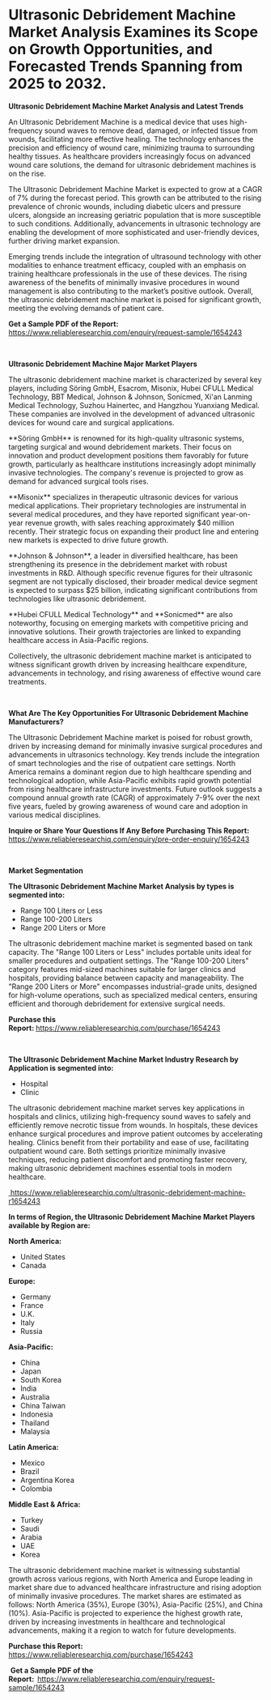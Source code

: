 <p><h1>Ultrasonic Debridement Machine Market Analysis Examines its Scope on Growth Opportunities, and Forecasted Trends Spanning from 2025 to 2032.</h1></p><p><strong>Ultrasonic Debridement Machine Market Analysis and Latest Trends</strong></p>
<p><p>An Ultrasonic Debridement Machine is a medical device that uses high-frequency sound waves to remove dead, damaged, or infected tissue from wounds, facilitating more effective healing. The technology enhances the precision and efficiency of wound care, minimizing trauma to surrounding healthy tissues. As healthcare providers increasingly focus on advanced wound care solutions, the demand for ultrasonic debridement machines is on the rise.</p><p>The Ultrasonic Debridement Machine Market is expected to grow at a CAGR of 7% during the forecast period. This growth can be attributed to the rising prevalence of chronic wounds, including diabetic ulcers and pressure ulcers, alongside an increasing geriatric population that is more susceptible to such conditions. Additionally, advancements in ultrasonic technology are enabling the development of more sophisticated and user-friendly devices, further driving market expansion.</p><p>Emerging trends include the integration of ultrasound technology with other modalities to enhance treatment efficacy, coupled with an emphasis on training healthcare professionals in the use of these devices. The rising awareness of the benefits of minimally invasive procedures in wound management is also contributing to the market’s positive outlook. Overall, the ultrasonic debridement machine market is poised for significant growth, meeting the evolving demands of patient care.</p></p>
<p><strong>Get a Sample PDF of the Report:&nbsp;</strong> <a href="https://www.reliableresearchiq.com/enquiry/request-sample/1654243?utm_campaign=3455&utm_medium=2&utm_source=Github&utm_content=ia&utm_term=13042025&utm_id=ultrasonic-debridement-machine">https://www.reliableresearchiq.com/enquiry/request-sample/1654243</a></p>
<p>&nbsp;</p>
<p><strong>Ultrasonic Debridement Machine Major Market Players</strong></p>
<p><p>The ultrasonic debridement machine market is characterized by several key players, including Söring GmbH, Esacrom, Misonix, Hubei CFULL Medical Technology, BBT Medical, Johnson & Johnson, Sonicmed, Xi'an Lanming Medical Technology, Suzhou Hainertec, and Hangzhou Yuanxiang Medical. These companies are involved in the development of advanced ultrasonic devices for wound care and surgical applications.</p><p>**Söring GmbH** is renowned for its high-quality ultrasonic systems, targeting surgical and wound debridement markets. Their focus on innovation and product development positions them favorably for future growth, particularly as healthcare institutions increasingly adopt minimally invasive technologies. The company's revenue is projected to grow as demand for advanced surgical tools rises.</p><p>**Misonix** specializes in therapeutic ultrasonic devices for various medical applications. Their proprietary technologies are instrumental in several medical procedures, and they have reported significant year-on-year revenue growth, with sales reaching approximately $40 million recently. Their strategic focus on expanding their product line and entering new markets is expected to drive future growth.</p><p>**Johnson & Johnson**, a leader in diversified healthcare, has been strengthening its presence in the debridement market with robust investments in R&D. Although specific revenue figures for their ultrasonic segment are not typically disclosed, their broader medical device segment is expected to surpass $25 billion, indicating significant contributions from technologies like ultrasonic debridement.</p><p>**Hubei CFULL Medical Technology** and **Sonicmed** are also noteworthy, focusing on emerging markets with competitive pricing and innovative solutions. Their growth trajectories are linked to expanding healthcare access in Asia-Pacific regions.</p><p>Collectively, the ultrasonic debridement machine market is anticipated to witness significant growth driven by increasing healthcare expenditure, advancements in technology, and rising awareness of effective wound care treatments.</p></p>
<p>&nbsp;</p>
<p><strong>What Are The Key Opportunities For Ultrasonic Debridement Machine Manufacturers?</strong></p>
<p><p>The Ultrasonic Debridement Machine market is poised for robust growth, driven by increasing demand for minimally invasive surgical procedures and advancements in ultrasonics technology. Key trends include the integration of smart technologies and the rise of outpatient care settings. North America remains a dominant region due to high healthcare spending and technological adoption, while Asia-Pacific exhibits rapid growth potential from rising healthcare infrastructure investments. Future outlook suggests a compound annual growth rate (CAGR) of approximately 7-9% over the next five years, fueled by growing awareness of wound care and adoption in various medical disciplines.</p></p>
<p><strong>Inquire or Share Your Questions If Any Before Purchasing This Report:</strong> <a href="https://www.reliableresearchiq.com/enquiry/pre-order-enquiry/1654243?utm_campaign=3455&utm_medium=2&utm_source=Github&utm_content=ia&utm_term=13042025&utm_id=ultrasonic-debridement-machine">https://www.reliableresearchiq.com/enquiry/pre-order-enquiry/1654243</a></p>
<p>&nbsp;</p>
<p><strong>Market Segmentation</strong></p>
<p><strong>The Ultrasonic Debridement Machine Market Analysis by types is segmented into:</strong></p>
<p><ul><li>Range 100 Liters or Less</li><li>Range 100-200 Liters</li><li>Range 200 Liters or More</li></ul></p>
<p><p>The ultrasonic debridement machine market is segmented based on tank capacity. The "Range 100 Liters or Less" includes portable units ideal for smaller procedures and outpatient settings. The "Range 100-200 Liters" category features mid-sized machines suitable for larger clinics and hospitals, providing balance between capacity and manageability. The "Range 200 Liters or More" encompasses industrial-grade units, designed for high-volume operations, such as specialized medical centers, ensuring efficient and thorough debridement for extensive surgical needs.</p></p>
<p><strong>Purchase this Report:&nbsp;</strong><a href="https://www.reliableresearchiq.com/purchase/1654243?utm_campaign=3455&utm_medium=2&utm_source=Github&utm_content=ia&utm_term=13042025&utm_id=ultrasonic-debridement-machine">https://www.reliableresearchiq.com/purchase/1654243</a></p>
<p>&nbsp;</p>
<p><strong>The Ultrasonic Debridement Machine Market Industry Research by Application is segmented into:</strong></p>
<p><ul><li>Hospital</li><li>Clinic</li></ul></p>
<p><p>The ultrasonic debridement machine market serves key applications in hospitals and clinics, utilizing high-frequency sound waves to safely and efficiently remove necrotic tissue from wounds. In hospitals, these devices enhance surgical procedures and improve patient outcomes by accelerating healing. Clinics benefit from their portability and ease of use, facilitating outpatient wound care. Both settings prioritize minimally invasive techniques, reducing patient discomfort and promoting faster recovery, making ultrasonic debridement machines essential tools in modern healthcare.</p></p>
<p><a href="https://www.reliableresearchiq.com/ultrasonic-debridement-machine-r1654243?utm_campaign=3455&utm_medium=2&utm_source=Github&utm_content=ia&utm_term=13042025&utm_id=ultrasonic-debridement-machine">&nbsp;https://www.reliableresearchiq.com/ultrasonic-debridement-machine-r1654243</a></p>
<p><strong>In terms of Region, the Ultrasonic Debridement Machine Market Players available by Region are:</strong></p>
<p>
    <p> <strong> North America: </strong>
        <ul>
            <li>United States</li>
            <li>Canada</li>
        </ul>
        </p> 
    <p> <strong> Europe: </strong>
        <ul>
            <li>Germany</li>
            <li>France</li>
            <li>U.K.</li>
            <li>Italy</li>
            <li>Russia</li>
        </ul>
        </p> 
    <p> <strong> Asia-Pacific: </strong>
        <ul>
            <li>China</li>
            <li>Japan</li>
            <li>South Korea</li>
            <li>India</li>
            <li>Australia</li>
            <li>China Taiwan</li>
            <li>Indonesia</li>
            <li>Thailand</li>
            <li>Malaysia</li>
        </ul>
        </p> 
    <p> <strong> Latin America: </strong>
        <ul>
            <li>Mexico</li>
            <li>Brazil</li>
            <li>Argentina Korea</li>
            <li>Colombia</li>
        </ul>
        </p> 
    <p> <strong> Middle East & Africa: </strong>
        <ul>
            <li>Turkey</li>
            <li>Saudi</li>
            <li>Arabia</li>
            <li>UAE</li>
            <li>Korea</li>
        </ul>
    </p>
    </p>
<p><p>The ultrasonic debridement machine market is witnessing substantial growth across various regions, with North America and Europe leading in market share due to advanced healthcare infrastructure and rising adoption of minimally invasive procedures. The market shares are estimated as follows: North America (35%), Europe (30%), Asia-Pacific (25%), and China (10%). Asia-Pacific is projected to experience the highest growth rate, driven by increasing investments in healthcare and technological advancements, making it a region to watch for future developments.</p></p>
<p><strong>Purchase this Report: </strong><a href="https://www.reliableresearchiq.com/purchase/1654243?utm_campaign=3455&utm_medium=2&utm_source=Github&utm_content=ia&utm_term=13042025&utm_id=ultrasonic-debridement-machine">https://www.reliableresearchiq.com/purchase/1654243</a></p>
<p>&nbsp;<strong>Get a Sample PDF of the Report:&nbsp;&nbsp;</strong><a href="https://www.reliableresearchiq.com/enquiry/request-sample/1654243?utm_campaign=3455&utm_medium=2&utm_source=Github&utm_content=ia&utm_term=13042025&utm_id=ultrasonic-debridement-machine">https://www.reliableresearchiq.com/enquiry/request-sample/1654243</a></p>
<p><strong></strong></p>
<p><p></p><p></p><p></p></p>